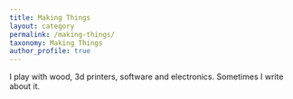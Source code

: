 ```yaml
---
title: Making Things
layout: category
permalink: /making-things/
taxonomy: Making Things
author_profile: true
---
```


I play with wood, 3d printers, software and electronics. Sometimes I write about it.
